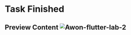 # Task Finished

## Preview Content ![Awon-flutter-lab-2](https://github.com/user-attachments/assets/b5646ac9-dfa2-487f-9ccd-9ee9611803f8)
